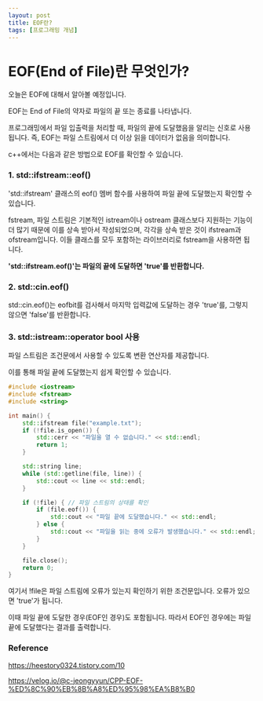 ```yaml
---
layout: post
title: EOF란?
tags: [프로그래밍 개념]
---
```


<h1>EOF(End of File)란 무엇인가?</h1>

오늘은 EOF에 대해서 알아볼 예정입니다.

EOF는 End of File의 약자로 파일의 끝 또는 종료를 나타냅니다.

프로그래밍에서 파일 입출력을 처리할 때, 파일의 끝에 도달했음을 알리는 신호로 사용됩니다. 즉, EOF는 파일 스트림에서 더 이상 읽을 데이터가 없음을 의미합니다.

c++에서는 다음과 같은 방법으로 EOF를 확인할 수 있습니다.

<h3>1. std::ifstream::eof()</h3>

'std::ifstream' 클래스의 eof() 멤버 함수를 사용하여 파일 끝에 도달했는지 확인할 수 있습니다.

fstream, 파일 스트림은 기본적인 istream이나 ostream 클래스보다 지원하는 기능이 더 많기 때문에 이를 상속 받아서 작성되었으며, 각각을 상속 받은 것이 ifstream과 ofstream입니다. 이들 클래스를 모두 포함하는 라이브러리로 fstream을 사용하면 됩니다.

<b>'std::ifstream.eof()'는 파일의 끝에 도달하면 'true'를 반환합니다.</b>

<h3>2. std::cin.eof()</h3>

std::cin.eof()는 eofbit를 검사해서 마지막 입력값에 도달하는 경우 'true'를, 그렇지 않으면 'false'를 반환합니다.

<h3>3. std::istream::operator bool 사용</h3>

파일 스트림은 조건문에서 사용할 수 있도록 변환 연산자를 제공합니다.

이를 통해 파일 끝에 도달했는지 쉽게 확인할 수 있습니다.

```c++
#include <iostream>
#include <fstream>
#include <string>

int main() {
    std::ifstream file("example.txt");
    if (!file.is_open()) {
        std::cerr << "파일을 열 수 없습니다." << std::endl;
        return 1;
    }

    std::string line;
    while (std::getline(file, line)) {
        std::cout << line << std::endl;
    }

    if (!file) { // 파일 스트림의 상태를 확인
        if (file.eof()) {
            std::cout << "파일 끝에 도달했습니다." << std::endl;
        } else {
            std::cout << "파일을 읽는 중에 오류가 발생했습니다." << std::endl;
        }
    }

    file.close();
    return 0;
}
```

여기서 !file은 파일 스트림에 오류가 있는지 확인하기 위한 조건문입니다. 오류가 있으면 'true'가 됩니다.

이때 파일 끝에 도달한 경우(EOF인 경우)도 포함됩니다. 따라서 EOF인 경우에는 파일 끝에 도달했다는 결과를 출력합니다.

<h3>Reference</h3>

<https://heestory0324.tistory.com/10>

<https://velog.io/@c-jeongyyun/CPP-EOF-%ED%8C%90%EB%8B%A8%ED%95%98%EA%B8%B0>
